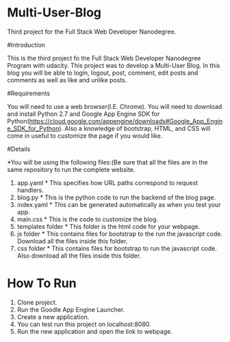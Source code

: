 # Multi-User-Blog

Third project for the Full Stack Web Developer Nanodegree.

#Introduction

This is the third project fo the Full Stack Web Developer Nanodegree Program with udacity. This project was to develop a Multi-User Blog.  In this blog you will be able to login, logout, post, comment, edit posts and comments as well as like and unlike posts.

#Requirements

You will need to use a web browser(I.E. Chrome).  You will need to download and install Python 2.7 and Google App Engine SDK for Python(https://cloud.google.com/appengine/downloads#Google_App_Engine_SDK_for_Python).  Also a knowledge of bootstrap, HTML, and CSS will come in useful to customize the page if you would like.

#Details

*You will be using the following files:(Be sure that all the files are in the same repository to run the complete website.
  1. app.yaml
    * This specifies how URL paths correspond to request handlers.
  2. blog.py
    * This is the python code to run the backend of the blog page.
  3. index.yaml
    * This can be generated automatically as when you test your app.    
  4. main.css
    * This is the code to customize the blog.
  5. templates folder
    * This folder is the html code for your webpage.
  6. js folder
    * This contains files for bootstrap to the run the javascript code.  Download all the files inside this folder.
  7. css folder
    * This contains files for bootstrap to run the javascript code.  Also download all the files inside this folder.
  
# How To Run

1. Clone project.
2. Run the Goodle App Engine Launcher.
3. Create a new application.
4. You can test run this project on localhost:8080.
5. Run the new application and open the link to webpage.
